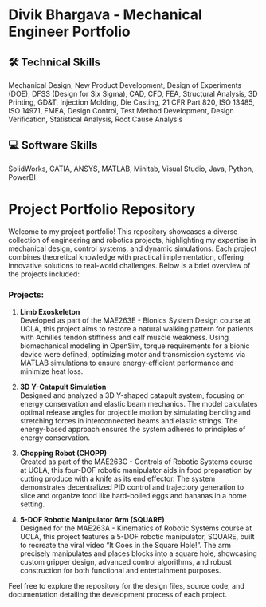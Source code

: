 # Divik Bhargava - Mechanical Engineer Portfolio

## 🛠️ Technical Skills
Mechanical Design, New Product Development, Design of Experiments (DOE), DFSS (Design for Six Sigma), CAD, CFD, FEA, Structural Analysis, 3D Printing, GD&T, Injection Molding, Die Casting, 21 CFR Part 820, ISO 13485, ISO 14971, FMEA, Design Control, Test Method Development, Design Verification, Statistical Analysis, Root Cause Analysis

## 💻 Software Skills
SolidWorks, CATIA, ANSYS, MATLAB, Minitab, Visual Studio, Java, Python, PowerBI
  
# Project Portfolio Repository

Welcome to my project portfolio! This repository showcases a diverse collection of engineering and robotics projects, highlighting my expertise in mechanical design, control systems, and dynamic simulations. Each project combines theoretical knowledge with practical implementation, offering innovative solutions to real-world challenges. Below is a brief overview of the projects included:

### Projects:

1. **Limb Exoskeleton**  
   Developed as part of the MAE263E - Bionics System Design course at UCLA, this project aims to restore a natural walking pattern for patients with Achilles tendon stiffness and calf muscle weakness. Using biomechanical modeling in OpenSim, torque requirements for a bionic device were defined, optimizing motor and transmission systems via MATLAB simulations to ensure energy-efficient performance and minimize heat loss.

2. **3D Y-Catapult Simulation**  
   Designed and analyzed a 3D Y-shaped catapult system, focusing on energy conservation and elastic beam mechanics. The model calculates optimal release angles for projectile motion by simulating bending and stretching forces in interconnected beams and elastic strings. The energy-based approach ensures the system adheres to principles of energy conservation.

3. **Chopping Robot (CHOPP)**  
   Created as part of the MAE263C - Controls of Robotic Systems course at UCLA, this four-DOF robotic manipulator aids in food preparation by cutting produce with a knife as its end effector. The system demonstrates decentralized PID control and trajectory generation to slice and organize food like hard-boiled eggs and bananas in a home setting.

4. **5-DOF Robotic Manipulator Arm (SQUARE)**  
   Designed for the MAE263A - Kinematics of Robotic Systems course at UCLA, this project features a 5-DOF robotic manipulator, SQUARE, built to recreate the viral video “It Goes in the Square Hole!”. The arm precisely manipulates and places blocks into a square hole, showcasing custom gripper design, advanced control algorithms, and robust construction for both functional and entertainment purposes.

Feel free to explore the repository for the design files, source code, and documentation detailing the development process of each project.

